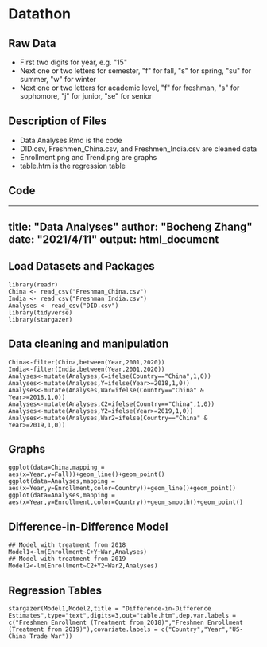 # Datathon
## Raw Data
- First two digits for year, e.g. "15"
- Next one or two letters for semester, "f" for fall, "s" for spring, "su" for summer, "w" for winter
- Next one or two letters for academic level, "f" for freshman, "s" for sophomore, "j" for junior, "se" for senior
## Description of Files
- Data Analyses.Rmd is the code
- DID.csv, Freshmen_China.csv, and Freshmen_India.csv are cleaned data
- Enrollment.png and Trend.png are graphs
- table.htm is the regression table

## Code
---
title: "Data Analyses"
author: "Bocheng Zhang"
date: "2021/4/11"
output: html_document
---

## Load Datasets and Packages
```{r}
library(readr)
China <- read_csv("Freshman_China.csv")
India <- read_csv("Freshman_India.csv")
Analyses <- read_csv("DID.csv")
library(tidyverse)
library(stargazer)
```

## Data cleaning and manipulation
```{r}
China<-filter(China,between(Year,2001,2020))
India<-filter(India,between(Year,2001,2020))
Analyses<-mutate(Analyses,C=ifelse(Country=="China",1,0))
Analyses<-mutate(Analyses,Y=ifelse(Year>=2018,1,0))
Analyses<-mutate(Analyses,War=ifelse(Country=="China" & Year>=2018,1,0))
Analyses<-mutate(Analyses,C2=ifelse(Country=="China",1,0))
Analyses<-mutate(Analyses,Y2=ifelse(Year>=2019,1,0))
Analyses<-mutate(Analyses,War2=ifelse(Country=="China" & Year>=2019,1,0))
```

## Graphs
```{r}
ggplot(data=China,mapping = aes(x=Year,y=Fall))+geom_line()+geom_point()
ggplot(data=Analyses,mapping = aes(x=Year,y=Enrollment,color=Country))+geom_line()+geom_point()
ggplot(data=Analyses,mapping = aes(x=Year,y=Enrollment,color=Country))+geom_smooth()+geom_point()
```

## Difference-in-Difference Model
```{r}
## Model with treatment from 2018
Model1<-lm(Enrollment~C+Y+War,Analyses)
## Model with treatment from 2019
Model2<-lm(Enrollment~C2+Y2+War2,Analyses)
```

## Regression Tables
```{r}
stargazer(Model1,Model2,title = "Difference-in-Difference Estimates",type="text",digits=3,out="table.htm",dep.var.labels = c("Freshmen Enrollment (Treatment from 2018)","Freshmen Enrollment (Treatment from 2019)"),covariate.labels = c("Country","Year","US-China Trade War"))
```
